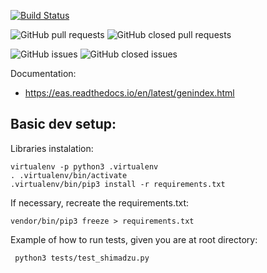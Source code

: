 [![Build Status](https://travis-ci.org/thiagogomesverissimo/eas.svg?branch=master)](https://travis-ci.org/thiagogomesverissimo/eas)

![GitHub pull requests](https://img.shields.io/github/issues-pr-raw/thiagogomesverissimo/eas.svg) 
![GitHub closed pull requests](https://img.shields.io/github/issues-pr-closed-raw/thiagogomesverissimo/eas.svg)

![GitHub issues](https://img.shields.io/github/issues/thiagogomesverissimo/eas.svg) 
![GitHub closed issues](https://img.shields.io/github/issues-closed/thiagogomesverissimo/eas.svg)

Documentation:

  - [https://eas.readthedocs.io/en/latest/genindex.html
](https://eas.readthedocs.io/en/latest/genindex.html
)

## Basic dev setup:

Libraries instalation:

    virtualenv -p python3 .virtualenv 
    . .virtualenv/bin/activate
    .virtualenv/bin/pip3 install -r requirements.txt

If necessary, recreate the requirements.txt:

    vendor/bin/pip3 freeze > requirements.txt

Example of how to run tests, given you are at root directory:

     python3 tests/test_shimadzu.py



